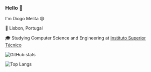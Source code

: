 ### Hello 👋
I'm Diogo Melita 😄

📌 Lisbon, Portugal

🎓 Studying Computer Science and Engineering at [Instituto Superior Técnico](https://tecnico.ulisboa.pt/pt/)

![GitHub stats](https://github-readme-stats.vercel.app/api?username=d-melita&show_icons=true&theme=react)

![Top Langs](https://github-readme-stats.vercel.app/api/top-langs/?username=d-melita&layout=compact&theme=react)


<!--
**d-melita/D-Melita** is a ✨ _special_ ✨ repository because its `README.md` (this file) appears on your GitHub profile.

Here are some ideas to get you started:

- 🔭 I’m currently working on ...
- 🌱 I’m currently learning ...
- 👯 I’m looking to collaborate on ...
- 🤔 I’m looking for help with ...
- 💬 Ask me about ...
- 📫 How to reach me: ...
- 😄 Pronouns: ...
- ⚡ Fun fact: ...
-->
